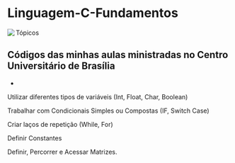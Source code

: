 # Linguagem-C-Fundamentos
<img align="left" src="https://institucional.uniceub.br/hubfs/BrandCenter/img/logo-ceub-mono-chapada.png">


Tópicos <h2> Códigos das minhas aulas ministradas no  <b>Centro Universitário de Brasília</b>  </h2>


-


Utilizar diferentes tipos de variáveis (Int, Float, Char, Boolean)
    
Trabalhar com Condicionais Simples ou Compostas (IF, Switch Case)

Criar laços de repetição (While, For)
    
Definir Constantes

Definir, Percorrer e Acessar Matrizes. 

